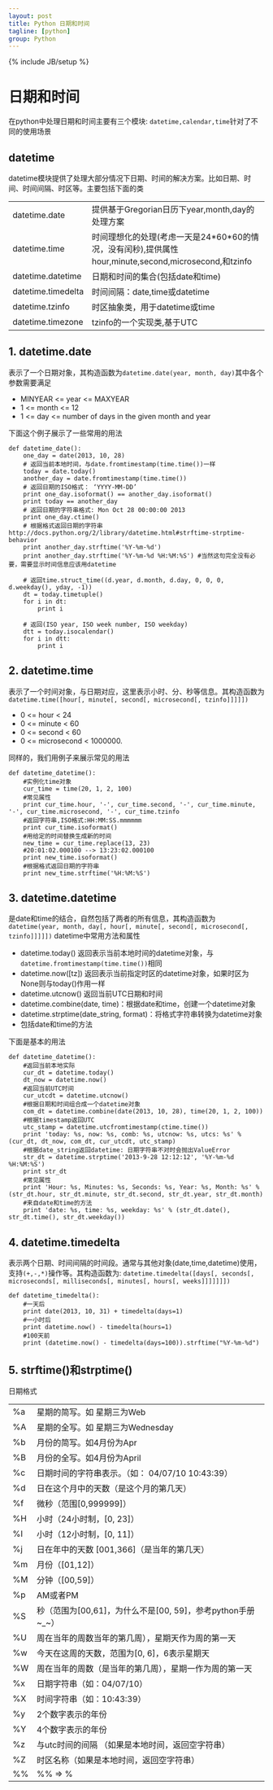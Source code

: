 ```yaml
---
layout: post
title: Python 日期和时间
tagline: [python] 
group: Python
---
```

{% include JB/setup %}

# 日期和时间 #
在python中处理日期和时间主要有三个模块: `datetime,calendar,time`针对了不同的使用场景


## datetime ##
datetime模块提供了处理大部分情况下日期、时间的解决方案。比如日期、时间、时间间隔、时区等。主要包括下面的类

<table class="table table-striped table-bordered">
<tr><td>datetime.date</td><td>提供基于Gregorian日历下year,month,day的处理方案</td></tr>
<tr><td>datetime.time</td><td>时间理想化的处理(考虑一天是24*60*60的情况，没有闰秒),提供属性hour,minute,second,microsecond,和tzinfo</td></tr>
<tr><td>datetime.datetime</td><td>日期和时间的集合(包括date和time)</td></tr>
<tr><td>datetime.timedelta</td><td>时间间隔：date,time或datetime</td></tr>
<tr><td>datetime.tzinfo</td><td>时区抽象类，用于datetime或time</td></tr>
<tr><td>datetime.timezone</td><td>tzinfo的一个实现类,基于UTC</td></tr>
</table>

## 1.  datetime.date ##

表示了一个日期对象，其构造函数为`datetime.date(year, month, day)`其中各个参数需要满足

- MINYEAR <= year <= MAXYEAR
- 1 <= month <= 12
- 1 <= day <= number of days in the given month and year

下面这个例子展示了一些常用的用法

	def datetime_date():
		one_day = date(2013, 10, 28)
		# 返回当前本地时间，与date.fromtimestamp(time.time())一样
		today = date.today()
		another_day = date.fromtimestamp(time.time())
		# 返回日期的ISO格式： ‘YYYY-MM-DD’
		print one_day.isoformat() == another_day.isoformat()
		print today == another_day
		# 返回日期的字符串格式: Mon Oct 28 00:00:00 2013
		print one_day.ctime()
		# 根据格式返回日期的字符串http://docs.python.org/2/library/datetime.html#strftime-strptime-behavior
		print another_day.strftime('%Y-%m-%d')
		print another_day.strftime('%Y-%m-%d %H:%M:%S') #当然这句完全没有必要，需要显示时间信息应该用datetime
		
		# 返回time.struct_time((d.year, d.month, d.day, 0, 0, 0, d.weekday(), yday, -1))
		dt = today.timetuple()
		for i in dt:
			print i
			
		# 返回(ISO year, ISO week number, ISO weekday)
		dtt = today.isocalendar()
		for i in dtt:
			print i

## 2.  datetime.time ##

表示了一个时间对象，与日期对应，这里表示小时、分、秒等信息。其构造函数为`datetime.time([hour[, minute[, second[, microsecond[, tzinfo]]]]])`

- 0 <= hour < 24
- 0 <= minute < 60
- 0 <= second < 60
- 0 <= microsecond < 1000000.

同样的，我们用例子来展示常见的用法

	def datetime_datetime():
		#实例化time对象
		cur_time = time(20, 1, 2, 100)
		#常见属性
		print cur_time.hour, '-', cur_time.second, '-', cur_time.minute, '-', cur_time.microsecond, '-', cur_time.tzinfo
		#返回字符串,ISO格式:HH:MM:SS.mmmmmm 
		print cur_time.isoformat()
		#用给定的时间替换生成新的时间 
		new_time = cur_time.replace(13, 23) 
		#20:01:02.000100 --> 13:23:02.000100
		print new_time.isoformat()
		#根据格式返回日期的字符串
		print new_time.strftime('%H:%M:%S')
		
## 3. datetime.datetime ##

是date和time的结合，自然包括了两者的所有信息，其构造函数为`datetime(year, month, day[, hour[, minute[, second[, microsecond[, tzinfo]]]]])`
datetime中常用方法和属性

- datetime.today() 返回表示当前本地时间的datetime对象，与`datetime.fromtimestamp(time.time())`相同
- datetime.now([tz]) 返回表示当前指定时区的datetime对象，如果时区为None则与today()作用一样
- datetime.utcnow() 返回当前UTC日期和时间
- datetime.combine(date, time)：根据date和time，创建一个datetime对象
- datetime.strptime(date_string, format)：将格式字符串转换为datetime对象
- 包括date和time的方法

下面是基本的用法

	def datetime_datetime():
		#返回当前本地实际
		cur_dt = datetime.today()
		dt_now = datetime.now()
		#返回当前UTC时间
		cur_utcdt = datetime.utcnow()
		#根据日期和时间组合成一个datetime对象
		com_dt = datetime.combine(date(2013, 10, 28), time(20, 1, 2, 100))
		#根据timestamp返回UTC
		utc_stamp = datetime.utcfromtimestamp(ctime.time())
		print 'today: %s, now: %s, comb: %s, utcnow: %s, utcs: %s' % (cur_dt, dt_now, com_dt, cur_utcdt, utc_stamp)
		#根据date_string返回datetime: 日期字符串不对时会抛出ValueError
		str_dt = datetime.strptime('2013-9-28 12:12:12', '%Y-%m-%d %H:%M:%S') 
		print str_dt
		#常见属性
		print 'Hour: %s, Minutes: %s, Seconds: %s, Year: %s, Month: %s' % (str_dt.hour, str_dt.minute, str_dt.second, str_dt.year, str_dt.month)
		#来自date和time的方法
		print 'date: %s, time: %s, weekday: %s' % (str_dt.date(), str_dt.time(), str_dt.weekday())
		
## 4. datetime.timedelta ##

表示两个日期、时间间隔的时间段。通常与其他对象(date,time,datetime)使用，支持`(+,-,*)`操作等。其构造函数为:
`datetime.timedelta([days[, seconds[, microseconds[, milliseconds[, minutes[, hours[, weeks]]]]]]])`

	def datetime_timedelta():
		#一天后
		print date(2013, 10, 31) + timedelta(days=1)
		#一小时后
		print datetime.now() - timedelta(hours=1)
		#100天前
		print (datetime.now() - timedelta(days=100)).strftime("%Y-%m-%d")


 
## 5. strftime()和strptime() ##

日期格式

<table  class="table table-striped table-bordered">
<tr><td>%a</td><td>	星期的简写。如 星期三为Web</td></tr>
<tr><td>%A</td><td>星期的全写。如 星期三为Wednesday</td></tr>
<tr><td>%b</td><td>	月份的简写。如4月份为Apr</td></tr>
<tr><td>%B</td><td>	月份的全写。如4月份为April</td></tr>
<tr><td>%c</td><td> 日期时间的字符串表示。（如： 04/07/10 10:43:39）</td></tr>
<tr><td>%d</td><td> 日在这个月中的天数（是这个月的第几天）</td></tr>
<tr><td>%f</td><td> 微秒（范围[0,999999]）</td></tr>
<tr><td>%H</td><td>小时（24小时制，[0, 23]）</td></tr>
<tr><td>%I</td><td> 小时（12小时制，[0, 11]）</td></tr>
<tr><td>%j</td><td> 日在年中的天数 [001,366]（是当年的第几天）</td></tr>
<tr><td>%m</td><td> 月份（[01,12]）</td></tr>
<tr><td>%M</td><td> 分钟（[00,59]）</td></tr>
<tr><td>%p</td><td> AM或者PM</td></tr>
<tr><td>%S</td><td> 秒（范围为[00,61]，为什么不是[00, 59]，参考python手册~_~）</td></tr>
<tr><td>%U</td><td> 周在当年的周数当年的第几周），星期天作为周的第一天</td></tr>
<tr><td>%w</td><td> 今天在这周的天数，范围为[0, 6]，6表示星期天</td></tr>
<tr><td>%W</td><td> 周在当年的周数（是当年的第几周），星期一作为周的第一天</td></tr>
<tr><td>%x</td><td> 日期字符串（如：04/07/10）</td></tr>
<tr><td>%X</td><td> 时间字符串（如：10:43:39）</td></tr>
<tr><td>%y</td><td> 2个数字表示的年份</td></tr>
<tr><td>%Y</td><td> 4个数字表示的年份</td></tr>
<tr><td>%z</td><td> 与utc时间的间隔 （如果是本地时间，返回空字符串）</td></tr>
<tr><td>%Z</td><td> 时区名称（如果是本地时间，返回空字符串）</td></tr>
<tr><td>%%</td><td> %% => %</td></tr>
</table>
